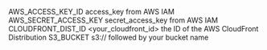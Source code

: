 AWS_ACCESS_KEY_ID	access_key from AWS IAM
AWS_SECRET_ACCESS_KEY	secret_access_key from AWS IAM
CLOUDFRONT_DIST_ID	<your_cloudfront_id> the ID of the AWS CloudFront Distribution
S3_BUCKET	s3:// followed by your bucket name
